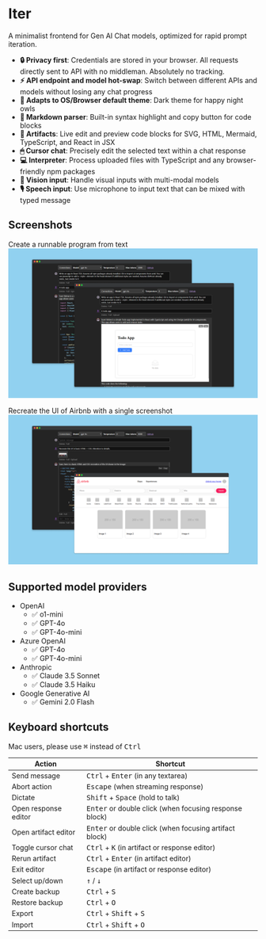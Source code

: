 # Iter

A minimalist frontend for Gen AI Chat models, optimized for rapid prompt iteration.

- **🔒 Privacy first**: Credentials are stored in your browser. All requests directly sent to API with no middleman. Absolutely no tracking.
- **⚡ API endpoint and model hot-swap**: Switch between different APIs and models without losing any chat progress
- **🦉 Adapts to OS/Browser default theme**: Dark theme for happy night owls
- **💅 Markdown parser**: Built-in syntax highlight and copy button for code blocks
- **🧭 Artifacts**: Live edit and preview code blocks for SVG, HTML, Mermaid, TypeScript, and React in JSX
- **🖱 Cursor chat**: Precisely edit the selected text within a chat response
- **💻 Interpreter**: Process uploaded files with TypeScript and any browser-friendly npm packages
- **📸 Vision input**: Handle visual inputs with multi-modal models
- **🎙️ Speech input**: Use microphone to input text that can be mixed with typed message

## Screenshots

Create a runnable program from text
![Two screenshots of the app, one showing gpt generated code for a todo app, another showing the todo app running live](./designs/screenshots/artifact.png)

Recreate the UI of Airbnb with a single screenshot
![Two screenshots of the app, one showing gpt generated code based on user uploaded screen, another showing the code running live](./designs/screenshots/vision.png)

## Supported model providers

- OpenAI
  - ✅ o1-mini
  - ✅ GPT-4o
  - ✅ GPT-4o-mini
- Azure OpenAI
  - ✅ GPT-4o
  - ✅ GPT-4o-mini
- Anthropic
  - ✅ Claude 3.5 Sonnet
  - ✅ Claude 3.5 Haiku
- Google Generative AI
  - ✅ Gemini 2.0 Flash

## Keyboard shortcuts

Mac users, please use <kbd>⌘</kbd> instead of <kbd>Ctrl</kbd>

| Action               | Shortcut                                                        |
| -------------------- | --------------------------------------------------------------- |
| Send message         | <kbd>Ctrl</kbd> + <kbd>Enter</kbd> (in any textarea)            |
| Abort action         | <kbd>Escape</kbd> (when streaming response)                     |
| Dictate              | <kbd>Shift</kbd> + <kbd>Space</kbd> (hold to talk)              |
| Open response editor | <kbd>Enter</kbd> or double click (when focusing response block) |
| Open artifact editor | <kbd>Enter</kbd> or double click (when focusing artifact block) |
| Toggle cursor chat   | <kbd>Ctrl</kbd> + <kbd>K</kbd> (in artifact or response editor) |
| Rerun artifact       | <kbd>Ctrl</kbd> + <kbd>Enter</kbd> (in artifact editor)         |
| Exit editor          | <kbd>Escape</kbd> (in artifact or response editor)              |
| Select up/down       | <kbd>↑</kbd> / <kbd>↓</kbd>                                     |
| Create backup        | <kbd>Ctrl</kbd> + <kbd>S</kbd>                                  |
| Restore backup       | <kbd>Ctrl</kbd> + <kbd>O</kbd>                                  |
| Export               | <kbd>Ctrl</kbd> + <kbd>Shift</kbd> + <kbd>S</kbd>               |
| Import               | <kbd>Ctrl</kbd> + <kbd>Shift</kbd> + <kbd>O</kbd>               |
